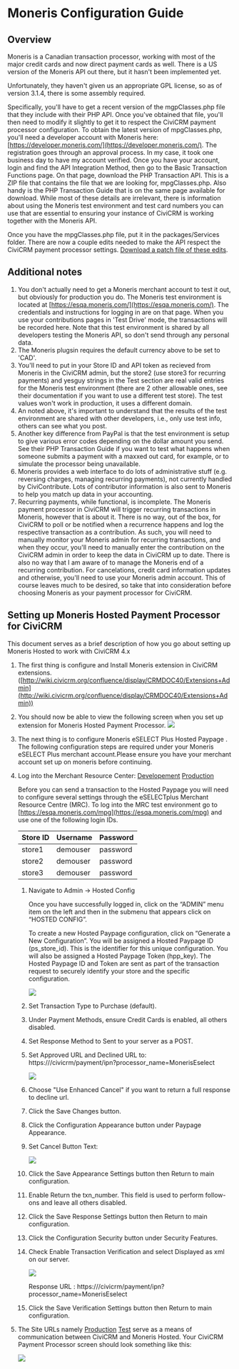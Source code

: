 # Moneris Configuration Guide

## Overview

Moneris is a Canadian transaction processor, working with most of the major credit cards and now direct payment cards as well. There is a US version of the Moneris API out there, but it hasn't been implemented yet.

Unfortunately, they haven't given us an appropriate GPL license, so as of version 3.1.4, there is some assembly required.

Specifically, you'll have to get a recent version of the mgpClasses.php file that they include with their PHP API. Once you've obtained that file, you'll then need to modify it slightly to get it to respect the CiviCRM payment processor configuration. To obtain the latest version of mpgClasses.php, you'll need a developer account with Moneris here: [https://developer.moneris.com/](https://developer.moneris.com/). The registration goes through an approval process. In my case, it took one business day to have my account verified. Once you have your account, login and find the API Integration Method, then go to the Basic Transaction Functions page. On that page, download the PHP Transaction API. This is a ZIP file that contains the file that we are looking for, mpgClasses.php. Also handy is the PHP Transaction Guide that is on the same page available for download. While most of these details are irrelevant, there is information about using the Moneris test environment and test card numbers you can use that are essential to ensuring your instance of CiviCRM is working together with the Moneris API.

Once you have the mpgClasses.php file, put it in the packages/Services folder. There are now a couple edits needed to make the API respect the CiviCRM payment processor settings. [Download a patch file of these edits](http://matthewoliveira.com/sites/default/files/).

## Additional notes

1. You don't actually need to get a Moneris merchant account to test it out, but obviously for production you do. The Moneris test environment is located at [https://esqa.moneris.com/](https://esqa.moneris.com/). The credentials and instructions for logging in are on that page. When you use your contributions pages in 'Test Drive' mode, the transactions will be recorded here. Note that this test environment is shared by all developers testing the Moneris API, so don't send through any personal data.
1. The Moneris plugsin requires the default currency above to be set to 'CAD'.
1. You'll need to put in your Store ID and API token as recieved from Moneris in the CiviCRM admin, but the store2 (use store3 for recurring payments) and yesguy strings in the Test section are real valid entries for the Moneris test environment (there are 2 other allowable ones, see their documentation if you want to use a different test store). The test values won't work in production, it uses a different domain.
1. An noted above, it's important to understand that the results of the test environment are shared with other developers, i.e., only use test info, others can see what you post.
1. Another key difference from PayPal is that the test environment is setup to give various error codes depending on the dollar amount you send. See their PHP Transaction Guide if you want to test what happens when someone submits a payment with a maxxed out card, for example, or to simulate the processor being unavailable.
1. Moneris provides a web interface to do lots of administrative stuff (e.g. reversing charges, managing recurring payments), not currently handled by CiviContribute. Lots of contributor information is also sent to Moneris to help you match up data in your accounting.
1. Recurring payments, while functional, is incomplete. The Moneris payment processor in CiviCRM will trigger recurring transactions in Moneris, however that is about it. There is no way, out of the box, for CiviCRM to poll or be notified when a recurrence happens and log the respective transaction as a contribution. As such, you will need to manually monitor your Moneris admin for recurring transactions, and when they occur, you'll need to manually enter the contribution on the CiviCRM admin in order to keep the data in CiviCRM up to date. There is also no way that I am aware of to manage the Moneris end of a recurring contribution. For cancelations, credit card information updates and otherwise, you'll need to use your Moneris admin account. This of course leaves much to be desired, so take that into consideration before choosing Moneris as your payment processor for CiviCRM.

## Setting up Moneris Hosted Payment Processor for CiviCRM

This document serves as a brief description of how you go about setting up Moneris Hosted to work with CiviCRM 4.x

1. The first thing is configure and Install Moneris extension in CiviCRM extensions. ([http://wiki.civicrm.org/confluence/display/CRMDOC40/Extensions+Admin](http://wiki.civicrm.org/confluence/display/CRMDOC40/Extensions+Admin))
1. You should now be able to view the following screen when you set up extension for Moneris Hosted Payment Processor.
    ![](https://wiki.civicrm.org/confluence/download/attachments/86213583/Screenshot%20from%202013-05-20%2020%3A56%3A21.png?version=1&modificationDate=1372586539000&api=v2)

1. The next thing is to configure Moneris eSELECT Plus Hosted Paypage . The following configuration steps are required under your Moneris eSELECT Plus merchant account.Please ensure you have your merchant account set up on moneris before continuing.

1. Log into the Merchant Resource Center: [Developement](https://esqa.moneris.com/mpg/index.php) [Production](https://www3.moneris.com/mpg)

    Before you can send a transaction to the Hosted Paypage you will need to configure several settings through the eSELECTplus Merchant Resource Centre (MRC).
     To log into the MRC test environment go to [https://esqa.moneris.com/mpg](https://esqa.moneris.com/mpg) and use one of the following login IDs.
    
    | Store ID | Username | Password |
    | --- | --- | --- |
    | store1 | demouser | password |
    | store2 | demouser | password |
    | store3 | demouser | password |

    1. Navigate to Admin -> Hosted Config
    
        Once you have successfully logged in, click on the “ADMIN” menu item on the left and then in the submenu that appears click on “HOSTED CONFIG”.
        
        To create a new Hosted Paypage configuration, click on “Generate a New Configuration”. You will be assigned a Hosted Paypage ID (ps_store_id). This is the identifier for this unique configuration. You will also be assigned a Hosted Paypage Token (hpp_key). The Hosted Paypage ID and Token are sent as part of the transaction request to securely identify your store and the specific configuration.
    
        ![](https://wiki.civicrm.org/confluence/download/attachments/86213583/Screenshot%20from%202013-05-17%2014%3A10%3A39.png?version=1&modificationDate=1372586539000&api=v2)
    
    1. Set Transaction Type to Purchase (default).
    1. Under Payment Methods, ensure Credit Cards is enabled, all others disabled.
    1. Set Response Method to Sent to your server as a POST.
    1. Set Approved URL and Declined URL to: https://<YOUR HOST>/civicrm/payment/ipn?processor_name=MonerisEselect
    
        ![](https://wiki.civicrm.org/confluence/download/attachments/86213583/Screenshot%20from%202013-05-20%2020%3A49%3A26.png?version=1&modificationDate=1372586539000&api=v2)
    
    1. Choose "Use Enhanced Cancel"  if you want to return a full response to decline url.
    
    1. Click the Save Changes button.
    1. Click the Configuration Appearance button under Paypage Appearance.
    1. Set Cancel Button Text:
    
        ![](https://wiki.civicrm.org/confluence/download/attachments/86213583/Screenshot%20from%202013-05-20%2020%3A49%3A41.png?version=1&modificationDate=1372586539000&api=v2)
    
    1. Click the Save Appearance Settings button then Return to main configuration.
    1. Enable Return the txn_number. This field is used to perform follow-ons and leave all others disabled.
    1. Click the Save Response Settings button then Return to main configuration.
    1. Click the Configuration Security button under Security Features.
    1. Check Enable Transaction Verification and select Displayed as xml on our server.
    
        ![](https://wiki.civicrm.org/confluence/download/attachments/86213583/Screenshot%20from%202013-05-17%2016%3A14%3A31.png?version=1&modificationDate=1372586539000&api=v2)
    
        Response URL : https://<YOUR HOST>/civicrm/payment/ipn?processor_name=MonerisEselect
    
    1. Click the Save Verification Settings button then Return to main configuration.

1. The Site URLs namely [Production](https://www3.moneris.com/) [Test](https://esqa.moneris.com/) serve as a means of communication between CiviCRM and Moneris Hosted. Your CiviCRM Payment Processor screen should look something like this:

    ![](https://wiki.civicrm.org/confluence/download/attachments/86213583/Screenshot%20from%202013-05-20%2020%3A56%3A53.png?version=1&modificationDate=1372586539000&api=v2)
